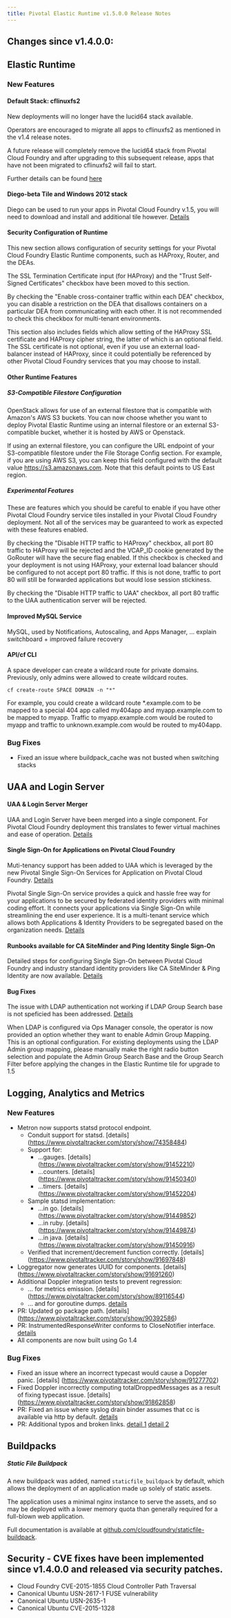 ```yaml
---
title: Pivotal Elastic Runtime v1.5.0.0 Release Notes
---
```


## Changes since v1.4.0.0:

## Elastic Runtime

### New Features

#### Default Stack: cflinuxfs2

New deployments will no longer have the lucid64 stack available.

Operators are encouraged to migrate all apps to cflinuxfs2 as mentioned in the v1.4 release notes.

A future release will completely remove the lucid64 stack from Pivotal Cloud Foundry and after upgrading to this subsequent release, apps that have not been migrated to cflinuxfs2 will fail to start.

Further details can be found [here](https://support.pivotal.io/hc/en-us/articles/205751277-New-cflinuxfs2-Stack)

#### Diego-beta Tile and Windows 2012 stack 

Diego can be used to run your apps in Pivotal Cloud Foundry v.1.5, you will need to download and install and additional tile however. [Details](http://docs.pivotal.io/pivotalcf/opsguide/diego-beta.html)

#### Security Configuration of Runtime

This new section allows configuration of security settings for your Pivotal Cloud Foundry Elastic Runtime components, such as HAProxy, Router, and the DEAs.

The SSL Termination Certificate input (for HAProxy) and the "Trust Self-Signed Certificates" checkbox have been moved to this section.

By checking the "Enable cross-container traffic within each DEA" checkbox, you can disable a restriction on the DEA that disallows containers on a particular DEA from communicating with each other.  It is not recommended to check this checkbox for multi-tenant environments.  

This section also includes fields which allow setting of the HAProxy SSL certificate and HAProxy cipher string, the latter of which is an optional field. The SSL certificate is not optional, even if you use an external load-balancer instead of HAProxy, since it could potentially be referenced by other Pivotal Cloud Foundry services that you may choose to install.

#### Other Runtime Features

##### S3-Compatible Filestore Configuration

OpenStack allows for use of an external filestore that is compatible with Amazon's AWS S3 buckets. You can now choose whether you want to deploy Pivotal Elastic Runtime using an internal filestore or an external S3-compatible bucket, whether it is hosted by AWS or Openstack.

If using an external filestore, you can configure the URL endpoint of your S3-compatible filestore under the File Storage Config section. For example, if you are using AWS S3, you can keep this field configured with the default value https://s3.amazonaws.com. Note that this default points to US East region.

##### Experimental Features

These are features which you should be careful to enable if you have other Pivotal Cloud Foundry service tiles installed in your Pivotal Cloud Foundry deployment. Not all of the services may be guaranteed to work as expected with these features enabled.

By checking the "Disable HTTP traffic to HAProxy" checkbox, all port 80 traffic to HAProxy will be rejected and the VCAP_ID cookie generated by the GoRouter will have the secure flag enabled. If this checkbox is checked and your deployment is not using HAProxy, your external load balancer should be configured to not accept port 80 traffic.  If this is not done, traffic to port 80 will still be forwarded applications but would lose session stickiness.

By checking the "Disable HTTP traffic to UAA" checkbox, all port 80 traffic to the UAA authentication server will be rejected.

#### Improved MySQL Service
MySQL, used by Notifications, Autoscaling, and Apps Manager, ... explain switchboard + improved failure recovery

#### API/cf CLI

A space developer can create a wildcard route for private domains.  Previously, only admins were allowed to create wildcard routes.

`cf create-route SPACE DOMAIN -n "*"`

For example, you could create a wildcard route *.example.com to be mapped to a special 404 app called my404app and myapp.example.com to be mapped to myapp.
Traffic to myapp.example.com would be routed to myapp and traffic to unknown.example.com would be routed to my404app. 

### Bug Fixes
* Fixed an issue where buildpack_cache was not busted when switching stacks

## UAA and Login Server
#### UAA & Login Server Merger
UAA and Login Server have been merged into a single component. For Pivotal Cloud Foundry deployment this translates to fewer virtual machines and ease of operation. [Details](https://github.com/cloudfoundry/uaa/releases/tag/2.0.0)

#### Single Sign-On for Applications on Pivotal Cloud Foundry
Muti-tenancy support has been added to UAA which is leveraged by the new Pivotal Single Sign-On Services for Application on Pivotal Cloud Foundry. [Details](https://github.com/cloudfoundry/uaa/releases/tag/2.1.0)

Pivotal Single Sign-On service provides a quick and hassle free way for your applications to be secured by federated identity providers with minimal coding effort. It connects your applications via Single Sign-On while streamlining the end user experience. It is a multi-tenant service which allows both Applications & Identity Providers to be segregated based on the organization needs. [Details](http://docs.pivotal.io/p-identity/index.html)

#### Runbooks available for CA SiteMinder and Ping Identity Single Sign-On
Detailed steps for configuring Single Sign-On between Pivotal Cloud Foundry and industry standard identity providers like CA SiteMinder & Ping Identity are now available. [Details](http://docs.pivotal.io/pivotalcf/opsguide/sso.html#configure-identity-provider)

#### Bug Fixes
The issue with LDAP authentication not working if LDAP Group Search base is not speficied has been addressed. 
[Details](http://docs.pivotal.io/pivotalcf/pcf-release-notes/p1-v1.4/runtime_ki_1_4.html)

When LDAP is configured via Ops Manager console, the operator is now provided an option whether they want to enable Admin Group Mapping. This is an optional configuration. 
For existing deployments using the LDAP Admin group mapping, please manually make the right radio button selection and populate the Admin Group Search Base and the Group Search Filter before applying the changes in the Elastic Runtime tile for upgrade to 1.5

## Logging, Analytics and Metrics

### New Features
* Metron now supports statsd protocol endpoint.
  * Conduit support for statsd. [details] (https://www.pivotaltracker.com/story/show/74358484)
  * Support for:
    * ...gauges. [details] (https://www.pivotaltracker.com/story/show/91452210)
    * ...counters. [details] (https://www.pivotaltracker.com/story/show/91450340)
    * ...timers. [details] (https://www.pivotaltracker.com/story/show/91452204)
  * Sample statsd implementation:
    * ...in go. [details] (https://www.pivotaltracker.com/story/show/91449852)
    * ...in ruby. [details] (https://www.pivotaltracker.com/story/show/91449874)
    * ...in java. [details] (https://www.pivotaltracker.com/story/show/91450916)
  * Verified that increment/decrement function correctly. [details] (https://www.pivotaltracker.com/story/show/91697848)
* Loggregator now generates UUID for components. [details] (https://www.pivotaltracker.com/story/show/91691260)
* Additional Doppler integration tests to prevent regression:
  * ... for metrics emission. [details] (https://www.pivotaltracker.com/story/show/89116544)
  * ... and for goroutine dumps. [details](https://www.pivotaltracker.com/story/show/89069346)
* PR: Updated go package path. [details] (https://www.pivotaltracker.com/story/show/90392586)
* PR: InstrumentedResponseWriter conforms to CloseNotifier interface. [details](https://www.pivotaltracker.com/story/show/91151056)
* All components are now built using Go 1.4

### Bug Fixes
* Fixed an issue where an incorrect typecast would cause a Doppler panic. [details] (https://www.pivotaltracker.com/story/show/91277702)
* Fixed Doppler incorrectly computing totalDroppedMessages as a result of fixing typecast issue.  [details] (https://www.pivotaltracker.com/story/show/91862858)
* PR: Fixed an issue where syslog drain binder assumes that cc is available via http by default.  [details](https://www.pivotaltracker.com/story/show/89053898)
* PR: Additional typos and broken links. [detail 1](https://www.pivotaltracker.com/story/show/90569414) [detail 2](https://www.pivotaltracker.com/story/show/91918380)

## Buildpacks

##### Static File Buildpack

A new buildpack was added, named `staticfile_buildpack` by default,
which allows the deployment of an application made up solely of static
assets.

The application uses a minimal nginx instance to serve the assets, and
so may be deployed with a lower memory quota than generally required
for a full-blown web application.

Full documentation is available at
[github.com/cloudfoundry/staticfile-buildpack](https://github.com/cloudfoundry/staticfile-buildpack).

## Security - CVE fixes have been implemented since v1.4.0.0 and released via security patches.

* Cloud Foundry CVE-2015-1855 Cloud Controller Path Traversal
* Canonical Ubuntu USN-2617-1 FUSE vulnerability
* Canonical Ubuntu USN-2635-1
* Canonical Ubuntu CVE-2015-1328

